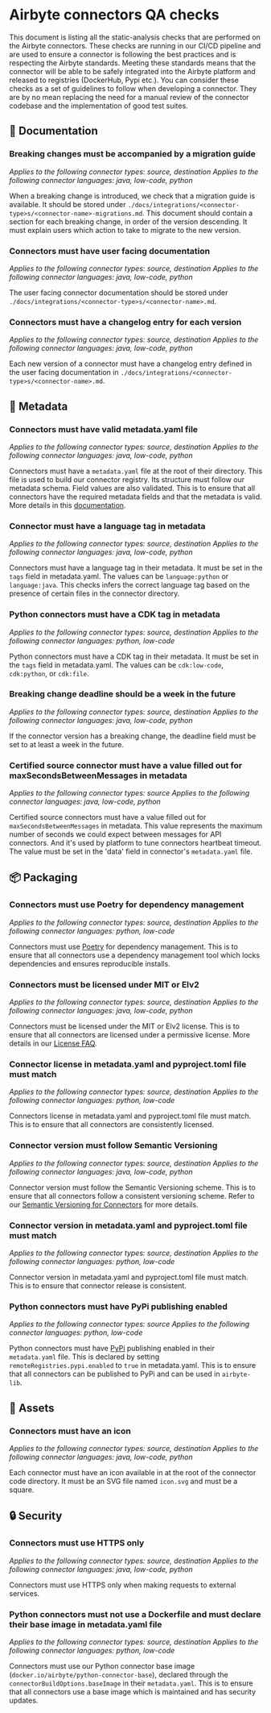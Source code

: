 # Airbyte connectors QA checks

This document is listing all the static-analysis checks that are performed on the Airbyte connectors.
These checks are running in our CI/CD pipeline and are used to ensure a connector is following the best practices and is respecting the Airbyte standards.
Meeting these standards means that the connector will be able to be safely integrated into the Airbyte platform and released to registries (DockerHub, Pypi etc.).
You can consider these checks as a set of guidelines to follow when developing a connector.
They are by no mean replacing the need for a manual review of the connector codebase and the implementation of good test suites.


## 📄 Documentation

### Breaking changes must be accompanied by a migration guide
*Applies to the following connector types: source, destination*
*Applies to the following connector languages: java, low-code, python*

When a breaking change is introduced, we check that a migration guide is available. It should be stored under  `./docs/integrations/<connector-type>s/<connector-name>-migrations.md`.
This document should contain a section for each breaking change, in order of the version descending. It must explain users which action to take to migrate to the new version.
### Connectors must have user facing documentation
*Applies to the following connector types: source, destination*
*Applies to the following connector languages: java, low-code, python*

The user facing connector documentation should be stored under `./docs/integrations/<connector-type>s/<connector-name>.md`.
### Connectors must have a changelog entry for each version
*Applies to the following connector types: source, destination*
*Applies to the following connector languages: java, low-code, python*

Each new version of a connector must have a changelog entry defined in the user facing documentation in `./docs/integrations/<connector-type>s/<connector-name>.md`.

## 📝 Metadata

### Connectors must have valid metadata.yaml file
*Applies to the following connector types: source, destination*
*Applies to the following connector languages: java, low-code, python*

Connectors must have a `metadata.yaml` file at the root of their directory. This file is used to build our connector registry. Its structure must follow our metadata schema. Field values are also validated. This is to ensure that all connectors have the required metadata fields and that the metadata is valid. More details in this [documentation](https://docs.airbyte.com/connector-development/connector-metadata-file).
### Connector must have a language tag in metadata
*Applies to the following connector types: source, destination*
*Applies to the following connector languages: java, low-code, python*

Connectors must have a language tag in their metadata. It must be set in the `tags` field in metadata.yaml. The values can be `language:python` or `language:java`. This checks infers the correct language tag based on the presence of certain files in the connector directory.
### Python connectors must have a CDK tag in metadata
*Applies to the following connector types: source, destination*
*Applies to the following connector languages: python, low-code*

Python connectors must have a CDK tag in their metadata. It must be set in the `tags` field in metadata.yaml. The values can be `cdk:low-code`, `cdk:python`, or `cdk:file`.
### Breaking change deadline should be a week in the future
*Applies to the following connector types: source, destination*
*Applies to the following connector languages: java, low-code, python*

If the connector version has a breaking change, the deadline field must be set to at least a week in the future.

### Certified source connector must have a value filled out for maxSecondsBetweenMessages in metadata
*Applies to the following connector types: source*
*Applies to the following connector languages: java, low-code, python*

Certified source connectors must have a value filled out for `maxSecondsBetweenMessages` in metadata. This value represents the maximum number of seconds we could expect between messages for API connectors. And it's used by platform to tune connectors heartbeat timeout. The value must be set in the 'data' field in connector's `metadata.yaml` file.

## 📦 Packaging

### Connectors must use Poetry for dependency management
*Applies to the following connector types: source, destination*
*Applies to the following connector languages: python, low-code*

Connectors must use [Poetry](https://python-poetry.org/) for dependency management. This is to ensure that all connectors use a dependency management tool which locks dependencies and ensures reproducible installs.
### Connectors must be licensed under MIT or Elv2
*Applies to the following connector types: source, destination*
*Applies to the following connector languages: java, low-code, python*

Connectors must be licensed under the MIT or Elv2 license. This is to ensure that all connectors are licensed under a permissive license. More details in our [License FAQ](https://docs.airbyte.com/developer-guides/licenses/license-faq).
### Connector license in metadata.yaml and pyproject.toml file must match
*Applies to the following connector types: source, destination*
*Applies to the following connector languages: python, low-code*

Connectors license in metadata.yaml and pyproject.toml file must match. This is to ensure that all connectors are consistently licensed.
### Connector version must follow Semantic Versioning
*Applies to the following connector types: source, destination*
*Applies to the following connector languages: java, low-code, python*

Connector version must follow the Semantic Versioning scheme. This is to ensure that all connectors follow a consistent versioning scheme. Refer to our [Semantic Versioning for Connectors](https://docs.airbyte.com/contributing-to-airbyte/#semantic-versioning-for-connectors) for more details.
### Connector version in metadata.yaml and pyproject.toml file must match
*Applies to the following connector types: source, destination*
*Applies to the following connector languages: python, low-code*

Connector version in metadata.yaml and pyproject.toml file must match. This is to ensure that connector release is consistent.
### Python connectors must have PyPi publishing enabled
*Applies to the following connector types: source*
*Applies to the following connector languages: python, low-code*

Python connectors must have [PyPi](https://pypi.org/) publishing enabled in their `metadata.yaml` file. This is declared by setting `remoteRegistries.pypi.enabled` to `true` in metadata.yaml. This is to ensure that all connectors can be published to PyPi and can be used in `airbyte-lib`.

## 💼 Assets

### Connectors must have an icon
*Applies to the following connector types: source, destination*
*Applies to the following connector languages: java, low-code, python*

Each connector must have an icon available in at the root of the connector code directory. It must be an SVG file named `icon.svg` and must be a square.

## 🔒 Security

### Connectors must use HTTPS only
*Applies to the following connector types: source, destination*
*Applies to the following connector languages: java, low-code, python*

Connectors must use HTTPS only when making requests to external services.
### Python connectors must not use a Dockerfile and must declare their base image in metadata.yaml file
*Applies to the following connector types: source, destination*
*Applies to the following connector languages: python, low-code*

Connectors must use our Python connector base image (`docker.io/airbyte/python-connector-base`), declared through the `connectorBuildOptions.baseImage` in their `metadata.yaml`.
This is to ensure that all connectors use a base image which is maintained and has security updates.
